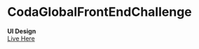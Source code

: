 # CodaGlobalFrontEndChallenge
__UI Design__  
[Live Here](https://siddharth-tumre.github.io/CodaGlobalFrontEndChallenge/)

